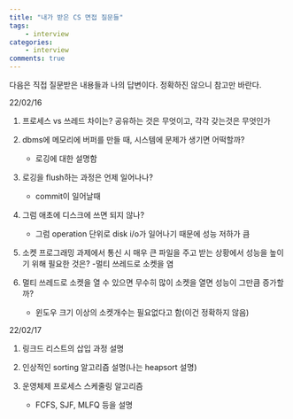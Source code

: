```yaml
---
title: "내가 받은 CS 면접 질문들"
tags: 
    - interview
categories: 
    - interview
comments: true
---
```


다음은 직접 질문받은 내용들과 나의 답변이다. 정확하진 않으니 참고만 바란다.

22/02/16

1. 프로세스 vs 쓰레드 차이는? 공유하는 것은 무엇이고, 각각 갖는것은 무엇인가

2. dbms에 메모리에 버퍼를 만들 때, 시스템에 문제가 생기면 어떡할까?
    - 로깅에 대한 설명함

3. 로깅을 flush하는 과정은 언제 일어나나?
    - commit이 일어날때

4. 그럼 애초에 디스크에 쓰면 되지 않나?
    - 그럼 operation 단위로 disk i/o가 일어나기 때문에 성능 저하가 큼

4. 소켓 프로그래밍 과제에서 통신 시 매우 큰 파일을 주고 받는 상황에서 성능을 높이기 위해 필요한 것은?
    -멀티 쓰레드로 소켓을 염

5. 멀티 쓰레드로 소켓을 열 수 있으면 무수히 많이 소켓을 열면 성능이 그만큼 증가할까?
    - 윈도우 크기 이상의 소켓개수는 필요없다고 함(이건 정확하지 않음)


22/02/17

1. 링크드 리스트의 삽입 과정 설명

2. 인상적인 sorting 알고리즘 설명(나는 heapsort 설명)

3. 운영체제 프로세스 스케줄링 알고리즘
    - FCFS, SJF, MLFQ 등을 설명
